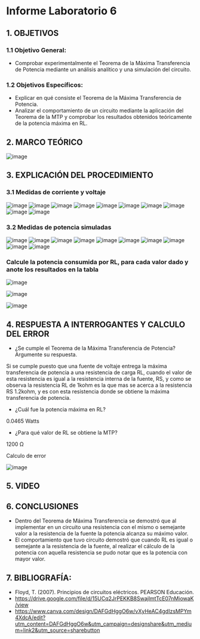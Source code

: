 # Informe Laboratorio 6

## 1. OBJETIVOS 
### 1.1 Objetivo General:
* Comprobar experimentalmente el Teorema de la Máxima Transferencia de Potencia mediante un análisis analítico y una simulación del circuito.

### 1.2 Objetivos Específicos:
* Explicar en qué consiste el Teorema de la Máxima Transferencia de Potencia.
* Analizar el comportamiento de un circuito mediante la aplicación del Teorema de la MTP y comprobar los resultados obtenidos teóricamente de la potencia máxima en RL.

## 2. MARCO TEÓRICO 

![image](https://user-images.githubusercontent.com/105681693/179151650-10624e47-cb10-496d-9e27-3d0095aaeffb.png)

## 3. EXPLICACIÓN DEL PROCEDIMIENTO 
### 3.1 Medidas de corriente y voltaje
![image](https://user-images.githubusercontent.com/105696051/179149059-cc17d26f-8f0f-4730-a9ab-c4d54c578f9a.png)
![image](https://user-images.githubusercontent.com/105696051/179149148-63b4a9ea-debd-4ebc-87e5-17ae916e2dac.png)
![image](https://user-images.githubusercontent.com/105696051/179149253-e739e95a-4faa-463f-88fe-fa94cba4841e.png)
![image](https://user-images.githubusercontent.com/105696051/179149420-6b594578-c840-41e9-8520-6bccd9a5f6b7.png)
![image](https://user-images.githubusercontent.com/105696051/179149488-0b7d0aae-16e1-4668-a967-00e99870400a.png)
![image](https://user-images.githubusercontent.com/105696051/179149599-46f2c1e3-24bf-4687-927e-1dd06958d88d.png)
![image](https://user-images.githubusercontent.com/105696051/179149672-e35f0110-1b89-4f92-b87f-36b168b135c7.png)
![image](https://user-images.githubusercontent.com/105696051/179149833-3281e120-39bb-4020-9b70-0aaaf64262cb.png)
![image](https://user-images.githubusercontent.com/105696051/179149887-646cf688-bd1b-403d-8173-bd91cc9891c7.png)
![image](https://user-images.githubusercontent.com/105696051/179150066-823be5a9-00f2-40ad-98b6-78ec294241b7.png)

### 3.2 Medidas de potencia simuladas

![image](https://user-images.githubusercontent.com/105681693/179152569-eb9eadff-0c91-4360-9e28-638de9a2de5d.png)
![image](https://user-images.githubusercontent.com/105681693/179152662-a5b22115-9269-4546-94f4-a50c76232710.png)
![image](https://user-images.githubusercontent.com/105681693/179152710-5eae7157-5236-44c0-84bf-47e1776a0c84.png)
![image](https://user-images.githubusercontent.com/105681693/179152792-f4e58653-1c3b-4cf6-8c5c-4448a16478dd.png)
![image](https://user-images.githubusercontent.com/105681693/179152916-2dfd8317-be88-4957-b299-6381985de5ef.png)
![image](https://user-images.githubusercontent.com/105681693/179152972-74b082e0-b3b0-48ed-a502-c9098ebfdef5.png)
![image](https://user-images.githubusercontent.com/105681693/179153021-1dcd2674-8284-4eee-992a-32841e97d65c.png)
![image](https://user-images.githubusercontent.com/105681693/179153090-1c9c36bb-837a-47b2-a785-b118209eb907.png)
![image](https://user-images.githubusercontent.com/105681693/179153152-1c89012e-c428-4c31-857e-3ba125cbca3b.png)
![image](https://user-images.githubusercontent.com/105681693/179153219-8277edb4-14ba-4e68-941e-b5609d50291e.png)
### Calcule la potencia consumida por RL, para cada valor dado y anote los resultados en la tabla 

![image](https://user-images.githubusercontent.com/105671364/179154176-1ddbd882-2a4f-4c17-9f05-7d911ff22bc8.png)

![image](https://user-images.githubusercontent.com/105671364/179154198-f6ea8c5d-6ebd-4bc5-8edc-09efda271e33.png)

![image](https://user-images.githubusercontent.com/105671364/179267446-ddf48f75-5da1-43ca-828c-00efeb97b70e.png)


## 4. RESPUESTA A INTERROGANTES Y CALCULO DEL ERROR 
* ¿Se cumple el Teorema de la Máxima Transferencia de Potencia? Argumente su respuesta.

Si se cumple puesto que una fuente de voltaje entrega la máxima transferencia de potencia a una resistencia de carga RL, cuando el valor de esta resistencia es igual a la resistencia interna de la fuente, RS, y como se observa la resistencia RL de 1kohm es la que mas se acerca a la resistencia RS 1.2kohm, y es con esta resistencia donde se obtiene la máxima transferencia de potencia.

* ¿Cuál fue la potencia máxima en RL?

0.0465 Watts

* ¿Para qué valor de RL se obtiene la MTP?

1200 Ω

Calculo de error

![image](https://user-images.githubusercontent.com/105671364/179269560-d6340116-6696-4653-b10e-0c2e6ca55e60.png)


## 5. VIDEO 


## 6. CONCLUSIONES 
* Dentro del Teorema de Máxima Transferencia se demostró que al implementar en un circuito una resistencia con el mismo o semejante valor a la resistencia de la fuente la potencia alcanza su máximo valor.
* El comportamiento que tuvo circuito demostró que cuando RL es igual o semejante a la resistencia de la fuente, al realizar el cálculo de la potencia con aquella resistencia se pudo notar que es la potencia con mayor valor.

## 7. BIBLIOGRAFÍA:
* Floyd, T. (2007). Principios de circuitos eléctricos. PEARSON Educación.
* https://drive.google.com/file/d/15UCq2JrPEKKB8SwajlmtTcE07nMiowaK/view
* https://www.canva.com/design/DAFGdHggO6w/vXyHeAC4gdIzsMPYm4XdcA/edit?utm_content=DAFGdHggO6w&utm_campaign=designshare&utm_medium=link2&utm_source=sharebutton
